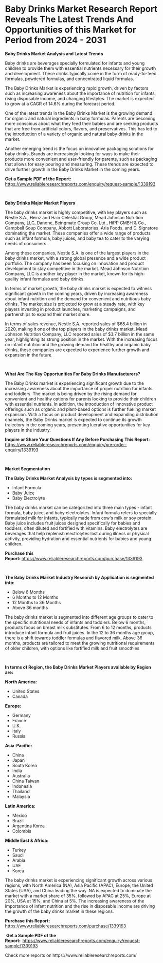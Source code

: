 <p><h1>Baby Drinks Market Research Report Reveals The Latest Trends And Opportunities of this Market for Period from 2024 - 2031</h1></p><p><strong>Baby Drinks Market Analysis and Latest Trends</strong></p>
<p><p>Baby drinks are beverages specially formulated for infants and young children to provide them with essential nutrients necessary for their growth and development. These drinks typically come in the form of ready-to-feed formulas, powdered formulas, and concentrated liquid formulas.</p><p>The Baby Drinks Market is experiencing rapid growth, driven by factors such as increasing awareness about the importance of nutrition for infants, rising disposable income, and changing lifestyles. The market is expected to grow at a CAGR of 14.6% during the forecast period.</p><p>One of the latest trends in the Baby Drinks Market is the growing demand for organic and natural ingredients in baby formulas. Parents are becoming more conscious about what they feed their babies and are seeking products that are free from artificial colors, flavors, and preservatives. This has led to the introduction of a variety of organic and natural baby drinks in the market.</p><p>Another emerging trend is the focus on innovative packaging solutions for baby drinks. Brands are increasingly looking for ways to make their products more convenient and user-friendly for parents, such as packaging that allows for easy pouring and measuring. These trends are expected to drive further growth in the Baby Drinks Market in the coming years.</p></p>
<p><strong>Get a Sample PDF of the Report:&nbsp;</strong> <a href="https://www.reliableresearchreports.com/enquiry/request-sample/1339193">https://www.reliableresearchreports.com/enquiry/request-sample/1339193</a></p>
<p>&nbsp;</p>
<p><strong>Baby Drinks Major Market Players</strong></p>
<p><p>The baby drinks market is highly competitive, with key players such as Nestle S.A., Heinz and Hain Celestial Group, Mead Johnson Nutrition Company, LLC, Danone, Beingmate Group Co. Ltd., HiPP GMBH & Co., Campbell Soup Company, Abbott Laboratories, Arla Foods, and D. Signstore dominating the market. These companies offer a wide range of products such as infant formula, baby juices, and baby tea to cater to the varying needs of consumers.</p><p>Among these companies, Nestle S.A. is one of the largest players in the baby drinks market, with a strong global presence and a wide product portfolio. The company has been focusing on innovation and product development to stay competitive in the market. Mead Johnson Nutrition Company, LLC is another key player in the market, known for its high-quality infant formulas and baby drinks.</p><p>In terms of market growth, the baby drinks market is expected to witness significant growth in the coming years, driven by increasing awareness about infant nutrition and the demand for convenient and nutritious baby drinks. The market size is projected to grow at a steady rate, with key players investing in product launches, marketing campaigns, and partnerships to expand their market share.</p><p>In terms of sales revenue, Nestle S.A. reported sales of $68.4 billion in 2020, making it one of the top players in the baby drinks market. Mead Johnson Nutrition Company, LLC reported sales of $3.7 billion in the same year, highlighting its strong position in the market. With the increasing focus on infant nutrition and the growing demand for healthy and organic baby drinks, these companies are expected to experience further growth and expansion in the future.</p></p>
<p>&nbsp;</p>
<p><strong>What Are The Key Opportunities For Baby Drinks Manufacturers?</strong></p>
<p><p>The Baby Drinks market is experiencing significant growth due to the increasing awareness about the importance of proper nutrition for infants and toddlers. The market is being driven by the rising demand for convenient and healthy options for parents looking to provide their children with essential nutrients. In addition, the introduction of innovative product offerings such as organic and plant-based options is further fueling market expansion. With a focus on product development and expanding distribution channels, the Baby Drinks market is expected to continue its growth trajectory in the coming years, presenting lucrative opportunities for key players in the industry.</p></p>
<p><strong>Inquire or Share Your Questions If Any Before Purchasing This Report:</strong> <a href="https://www.reliableresearchreports.com/enquiry/pre-order-enquiry/1339193">https://www.reliableresearchreports.com/enquiry/pre-order-enquiry/1339193</a></p>
<p>&nbsp;</p>
<p><strong>Market Segmentation</strong></p>
<p><strong>The Baby Drinks Market Analysis by types is segmented into:</strong></p>
<p><ul><li>Infant Formula</li><li>Baby Juice</li><li>Baby Electrolyte</li></ul></p>
<p><p>The baby drinks market can be categorized into three main types - infant formula, baby juice, and baby electrolytes. Infant formula refers to specially formulated milk for infants, typically made from cow's milk or soy protein. Baby juice includes fruit juices designed specifically for babies and toddlers, often diluted and fortified with vitamins. Baby electrolytes are beverages that help replenish electrolytes lost during illness or physical activity, providing hydration and essential nutrients for babies and young children.</p></p>
<p><strong>Purchase this Report:&nbsp;</strong><a href="https://www.reliableresearchreports.com/purchase/1339193">https://www.reliableresearchreports.com/purchase/1339193</a></p>
<p>&nbsp;</p>
<p><strong>The Baby Drinks Market Industry Research by Application is segmented into:</strong></p>
<p><ul><li>Below 6 Months</li><li>6 Months to 12 Months</li><li>12 Months to 36 Months</li><li>Above 36 months</li></ul></p>
<p><p>The baby drinks market is segmented into different age groups to cater to the specific nutritional needs of infants and toddlers. Below 6 months, products focus on breast milk substitutes. From 6 to 12 months, products introduce infant formula and fruit juices. In the 12 to 36 months age group, there is a shift towards toddler formulas and flavored milk. Above 36 months, products are tailored to meet the growing nutritional requirements of older children, with options like fortified milk and fruit smoothies.</p></p>
<p>&nbsp;</p>
<p><strong>In terms of Region, the Baby Drinks Market Players available by Region are:</strong></p>
<p>
    <p> <strong> North America: </strong>
        <ul>
            <li>United States</li>
            <li>Canada</li>
        </ul>
        </p> 
    <p> <strong> Europe: </strong>
        <ul>
            <li>Germany</li>
            <li>France</li>
            <li>U.K.</li>
            <li>Italy</li>
            <li>Russia</li>
        </ul>
        </p> 
    <p> <strong> Asia-Pacific: </strong>
        <ul>
            <li>China</li>
            <li>Japan</li>
            <li>South Korea</li>
            <li>India</li>
            <li>Australia</li>
            <li>China Taiwan</li>
            <li>Indonesia</li>
            <li>Thailand</li>
            <li>Malaysia</li>
        </ul>
        </p> 
    <p> <strong> Latin America: </strong>
        <ul>
            <li>Mexico</li>
            <li>Brazil</li>
            <li>Argentina Korea</li>
            <li>Colombia</li>
        </ul>
        </p> 
    <p> <strong> Middle East & Africa: </strong>
        <ul>
            <li>Turkey</li>
            <li>Saudi</li>
            <li>Arabia</li>
            <li>UAE</li>
            <li>Korea</li>
        </ul>
    </p>
    </p>
<p><p>The baby drinks market is experiencing significant growth across various regions, with North America (NA), Asia Pacific (APAC), Europe, the United States (USA), and China leading the way. NA is expected to dominate the market with a market share of 35%, followed by APAC at 25%, Europe at 20%, USA at 15%, and China at 5%. The increasing awareness of the importance of infant nutrition and the rise in disposable income are driving the growth of the baby drinks market in these regions.</p></p>
<p><strong>Purchase this Report: </strong><a href="https://www.reliableresearchreports.com/purchase/1339193">https://www.reliableresearchreports.com/purchase/1339193</a></p>
<p>&nbsp;<strong>Get a Sample PDF of the Report:&nbsp;&nbsp;</strong><a href="https://www.reliableresearchreports.com/enquiry/request-sample/1339193">https://www.reliableresearchreports.com/enquiry/request-sample/1339193</a></p>
<p><strong></strong></p>
<p>Check more reports on https://www.reliableresearchreports.com/</p>